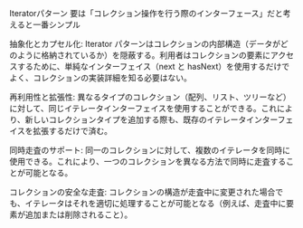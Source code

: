 Iteratorパターン
要は「コレクション操作を行う際のインターフェース」だと考えると一番シンプル

抽象化とカプセル化:
Iterator パターンはコレクションの内部構造（データがどのように格納されているか）を隠蔽する。利用者はコレクションの要素にアクセスするために、単純なインターフェイス（next と hasNext）を使用するだけでよく、コレクションの実装詳細を知る必要はない。

再利用性と拡張性:
異なるタイプのコレクション（配列、リスト、ツリーなど）に対して、同じイテレータインターフェイスを使用することができる。これにより、新しいコレクションタイプを追加する際も、既存のイテレータインターフェイスを拡張するだけで済む。

同時走査のサポート:
同一のコレクションに対して、複数のイテレータを同時に使用できる。これにより、一つのコレクションを異なる方法で同時に走査することが可能となる。

コレクションの安全な走査:
コレクションの構造が走査中に変更された場合でも、イテレータはそれを適切に処理することが可能となる（例えば、走査中に要素が追加または削除されること）。
